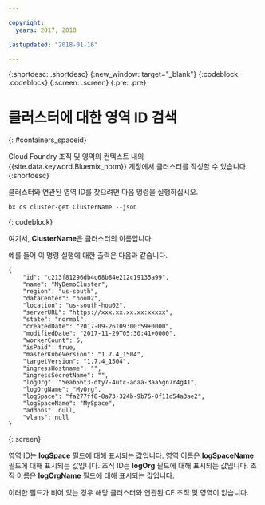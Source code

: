 ```yaml
---

copyright:
  years: 2017, 2018

lastupdated: "2018-01-16"

---
```


{:shortdesc: .shortdesc}
{:new_window: target="_blank"}
{:codeblock: .codeblock}
{:screen: .screen}
{:pre: .pre}


# 클러스터에 대한 영역 ID 검색
{: #containers_spaceid}

Cloud Foundry 조직 및 영역의 컨텍스트 내의 {{site.data.keyword.Bluemix_notm}} 계정에서 클러스터를 작성할 수 있습니다. {:shortdesc}

클러스터와 연관된 영역 ID를 찾으려면 다음 명령을 실행하십시오.

```
bx cs cluster-get ClusterName --json
```
{: codeblock}

여기서, **ClusterName**은 클러스터의 이름입니다. 


예를 들어 이 명령 실행에 대한 출력은 다음과 같습니다. 

```
{
    "id": "c213f81296db4c68b84e212c19135a99",
    "name": "MyDemoCluster",
    "region": "us-south",
    "dataCenter": "hou02",
    "location": "us-south-hou02",
    "serverURL": "https://xxx.xx.xx.xx:xxxxx",
    "state": "normal",
    "createdDate": "2017-09-26T09:00:59+0000",
    "modifiedDate": "2017-11-29T05:30:41+0000",
    "workerCount": 5,
    "isPaid": true,
    "masterKubeVersion": "1.7.4_1504",
    "targetVersion": "1.7.4_1504",
    "ingressHostname": "",
    "ingressSecretName": "",
    "logOrg": "5eab56t3-dty7-4utc-adaa-3aa5gn7r4g41",
    "logOrgName": "MyOrg",
    "logSpace": "fa277ff8-8a73-324b-9b75-0f11d54a3ae2",
    "logSpaceName": "MySpace",
    "addons": null,
    "vlans": null
}
```
{: screen}

영역 ID는 **logSpace** 필드에 대해 표시되는 값입니다.
영역 이름은 **logSpaceName** 필드에 대해 표시되는 값입니다.
조직 ID는 **logOrg** 필드에 대해 표시되는 값입니다.
조직 이름은 **logOrgName** 필드에 대해 표시되는 값입니다.

이러한 필드가 비어 있는 경우 해당 클러스터와 연관된 CF 조직 및 영역이 없습니다.



